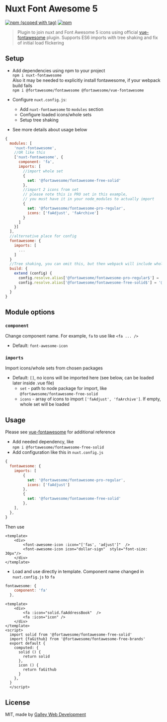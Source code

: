 # Nuxt Font Awesome 5
[![npm (scoped with tag)](https://img.shields.io/npm/v/nuxt-fontawesome/latest.svg?style=flat-square)](https://npmjs.com/package/nuxt-fontawesome)
[![npm](https://img.shields.io/npm/dt/nuxt-fontawesome.svg?style=flat-square)](https://npmjs.com/package/nuxt-fontawesome)

> Plugin to join nuxt and Font Awesome 5 icons using official [vue-fontawesome](https://github.com/FortAwesome/vue-fontawesome) plugin. 
Supports ES6 imports with tree shaking and fix of initial load flickering

## Setup
- Add dependencies using npm to your project <br/>
`npm i nuxt-fontawesome` <br/>
Also it may be needed to explicitly install fontawesome, if your webpack build fails<br/>
`npm i @fortawesome/fontawesome @fortawesome/vue-fontawesome`
- Configure `nuxt.config.js`:
  - Add `nuxt-fontawesome` to `modules` section
  - Configure loaded icons/whole sets
  - Setup tree shaking 
  
- See more details about usage below
```js
{
  modules: [
    'nuxt-fontawesome',
    //OR like this
    ['nuxt-fontawesome', {
      component: 'fa', 
      imports: [
        //import whole set
        {
          set: '@fortawesome/fontawesome-free-solid'
        },
        //import 2 icons from set 
        // please note this is PRO set in this example, 
        // you must have it in your node_modules to actually import
        {
          set: '@fortawesome/fontawesome-pro-regular',
          icons: ['faAdjust', 'faArchive']
        }
      ]
    }]
  ],
  //alternative place for config
  fontawesome: {
    imports: [
      ...
    ]
  }
  //Tree shaking, you can omit this, but then webpack will include whole package  
  build: {
    extend (config) {
      config.resolve.alias['@fortawesome/fontawesome-pro-regular$'] = '@fortawesome/fontawesome-pro-regular/shakable.es.js'
      config.resolve.alias['@fortawesome/fontawesome-free-solid$'] = '@fortawesome/fontawesome-free-solid/shakable.es.js'
    }
  }
}
````
## Module options

### `component`
Change component name. For example, `fa` to use like
`<fa ... />`
- Default: `font-awesome-icon`

### `imports`
Import icons/whole sets from chosen packages
- Default: `[]`, no icons will be imported here (see below, can be loaded later inside .vue file)
  - `set` - path to node package for import, like `@fortawesome/fontawesome-free-solid`
  - `icons` - array of icons to import `['faAdjust', 'faArchive']`. If empty, whole set will be loaded


## Usage
Please see [vue-fontawesome](https://github.com/FortAwesome/vue-fontawesome) for additional reference

- Add needed dependency, like <br/>
`npm i @fortawesome/fontawesome-free-solid`
- Add configuration like this in `nuxt.config.js`
```js
{
  fontawesome: {
    imports: [
        {
          set: '@fortawesome/fontawesome-pro-regular',
          icons: ['faAdjust']
        },
        {
          set: '@fortawesome/fontawesome-free-solid'
        },
    ],
  },
}
```
Then use
```vue
<template>
    <div>
        <font-awesome-icon :icon="['fas', 'adjust']"  />
        <font-awesome-icon icon="dollar-sign"  style="font-size: 30px"/>
    </div>
</template>
```

- Load and use directly in template. Component name changed in `nuxt.config.js` to `fa`
```js
fontawesome: {
    component: 'fa'
  },
```

```vue
<template>
    <div>
        <fa :icon="solid.faAddressBook"  />
        <fa :icon="icon" />
    </div>
</template>
<script>
  import solid from '@fortawesome/fontawesome-free-solid'
  import {faGithub} from '@fortawesome/fontawesome-free-brands'
  export default {
    computed: {
      solid () {
        return solid
      },
      icon () {
        return faGithub
      }
    },
  }
  </script>
```
## License
MIT, made by [Galley Web Development](https://galley.online/)
